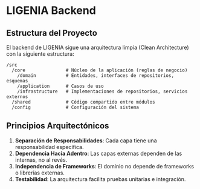 # LIGENIA Backend

## Estructura del Proyecto

El backend de LIGENIA sigue una arquitectura limpia (Clean Architecture) con la siguiente estructura:

```
/src
  /core               # Núcleo de la aplicación (reglas de negocio)
    /domain           # Entidades, interfaces de repositorios, esquemas
    /application      # Casos de uso
    /infrastructure   # Implementaciones de repositorios, servicios externos
  /shared             # Código compartido entre módulos
  /config             # Configuración del sistema
```

## Principios Arquitectónicos

1. **Separación de Responsabilidades**: Cada capa tiene una responsabilidad específica.
2. **Dependencia Hacia Adentro**: Las capas externas dependen de las internas, no al revés.
3. **Independencia de Frameworks**: El dominio no depende de frameworks o librerías externas.
4. **Testabilidad**: La arquitectura facilita pruebas unitarias e integración. 